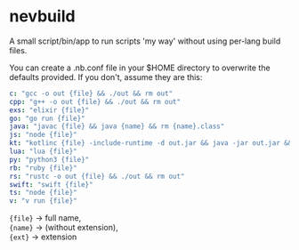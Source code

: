 # nevbuild

A small script/bin/app to run scripts 'my way' without using per-lang build files.

You can create a .nb.conf file in your $HOME directory to overwrite the defaults provided.
If you don't, assume they are this:

```yaml
c: "gcc -o out {file} && ./out && rm out"
cpp: "g++ -o out {file} && ./out && rm out"
exs: "elixir {file}"
go: "go run {file}"
java: "javac {file} && java {name} && rm {name}.class"
js: "node {file}"
kt: "kotlinc {file} -include-runtime -d out.jar && java -jar out.jar && rm out.jar"
lua: "lua {file}"
py: "python3 {file}"
rb: "ruby {file}"
rs: "rustc -o out {file} && ./out && rm out"
swift: "swift {file}"
ts: "node {file}"
v: "v run {file}"
```

`{file}` -> full name, </br>
`{name}` -> (without extension), </br>
`{ext}` -> extension
